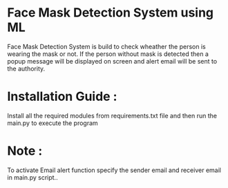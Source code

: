 # Face Mask Detection System using ML
 Face Mask Detection System is build to check wheather the person is wearing the  mask or not. If the person without mask is detected then a popup message will be displayed on screen and alert email will be sent to the authority. 
# Installation Guide :
Install all the required modules from requirements.txt file and then run the main.py to execute the program
# Note  :
To activate Email alert function specify the sender email and receiver email in main.py script..





